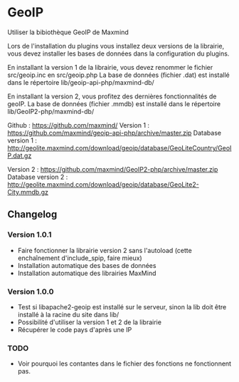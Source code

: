 GeoIP
============

Utiliser la bibiothèque GeoIP de Maxmind

Lors de l'installation du plugins vous installez deux versions de la librairie, vous devez installer les bases de données dans la configuration du plugins.

En installant la version 1 de la librairie, vous devez renommer le fichier src/geoip.inc en src/geoip.php
La base de données (fichier .dat) est installé dans le répertoire lib/geoip-api-php/maxmind-db/ 

En installant la version 2, vous profitez des dernières fonctionnalités de geoIP.
La base de données (fichier .mmdb) est installé dans le répertoire lib/GeoIP2-php/maxmind-db/ 

Github : https://github.com/maxmind/
Version 1 : https://github.com/maxmind/geoip-api-php/archive/master.zip
Database version 1 : http://geolite.maxmind.com/download/geoip/database/GeoLiteCountry/GeoIP.dat.gz

Version 2 : https://github.com/maxmind/GeoIP2-php/archive/master.zip 
Database version 2 : http://geolite.maxmind.com/download/geoip/database/GeoLite2-City.mmdb.gz

## Changelog

### Version 1.0.1

- Faire fonctionner la librairie version 2 sans l'autoload (cette enchaînement d'include_spip, faire mieux)
- Installation automatique des bases de données
- Installation automatique des librairies MaxMind

### Version 1.0.0

- Test si libapache2-geoip est installé sur le serveur, sinon la lib doit être installé à la racine du site dans lib/
- Possibilité d'utiliser la version 1 et 2 de la librairie
- Récupérer le code pays d'après une IP

### TODO

- Voir pourquoi les contantes dans le fichier des fonctions ne fonctionnent pas.